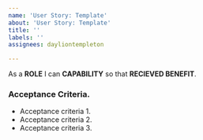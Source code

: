```yaml
---
name: 'User Story: Template'
about: 'User Story: Template'
title: ''
labels: ''
assignees: dayliontempleton

---
```


As a **ROLE** I can **CAPABILITY** so that **RECIEVED BENEFIT**.

### Acceptance Criteria.

- Acceptance criteria 1.
- Acceptance criteria 2.
- Acceptance criteria 3.
